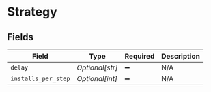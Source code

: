 # Strategy


## Fields

| Field               | Type                | Required            | Description         |
| ------------------- | ------------------- | ------------------- | ------------------- |
| `delay`             | *Optional[str]*     | :heavy_minus_sign:  | N/A                 |
| `installs_per_step` | *Optional[int]*     | :heavy_minus_sign:  | N/A                 |